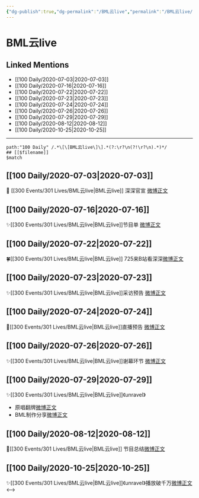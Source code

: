```yaml
---
{"dg-publish":true,"dg-permalink":"/BML云live","permalink":"/BML云live/","created":"2023-04-06T19:47:27.228+08:00","updated":"2023-04-10T16:13:35.384+08:00"}
---
```


# BML云live

## Linked Mentions
- [[100 Daily/2020-07-03\|2020-07-03]]
- [[100 Daily/2020-07-16\|2020-07-16]]
- [[100 Daily/2020-07-22\|2020-07-22]]
- [[100 Daily/2020-07-23\|2020-07-23]]
- [[100 Daily/2020-07-24\|2020-07-24]]
- [[100 Daily/2020-07-26\|2020-07-26]]
- [[100 Daily/2020-07-29\|2020-07-29]]
- [[100 Daily/2020-08-12\|2020-08-12]]
- [[100 Daily/2020-10-25\|2020-10-25]]


---

```expander
path:"100 Daily" /.*\[\[BML云live\]\].*(?:\r?\n(?!\r?\n).*)*/
## [[$filename]]
$match
```
## [[100 Daily/2020-07-03\|2020-07-03]]
🌱 [[300 Events/301 Lives/BML云live\|BML云live]] 深深官宣 [微博正文](https://m.weibo.cn/6466290670/4522576623320240)
## [[100 Daily/2020-07-16\|2020-07-16]]
✨[[300 Events/301 Lives/BML云live\|BML云live]]节目单 [微博正文](https://m.weibo.cn/6466290670/4527406331994977)
## [[100 Daily/2020-07-22\|2020-07-22]]
🍀[[300 Events/301 Lives/BML云live\|BML云live]] 725来B站看深深[微博正文](https://m.weibo.cn/6466290670/4529611634121982)
## [[100 Daily/2020-07-23\|2020-07-23]]
✨[[300 Events/301 Lives/BML云live\|BML云live]]采访预告 [微博正文](https://m.weibo.cn/6466290670/4529830164697008)
## [[100 Daily/2020-07-24\|2020-07-24]]
🌟[[300 Events/301 Lives/BML云live\|BML云live]]直播预告 [微博正文](https://m.weibo.cn/6466290670/4530291832788098)
## [[100 Daily/2020-07-26\|2020-07-26]]
✨[[300 Events/301 Lives/BML云live\|BML云live]]谢幕环节 [微博正文](https://m.weibo.cn/6466290670/4530905480174173)
## [[100 Daily/2020-07-29\|2020-07-29]]
✨[[300 Events/301 Lives/BML云live\|BML云live]]《unravel》
- 原唱翻牌[微博正文](https://m.weibo.cn/6466290670/4532109501007662)
- BML制作分享[微博正文](https://m.weibo.cn/6466290670/4532073904481523)

## [[100 Daily/2020-08-12\|2020-08-12]]
💫[[300 Events/301 Lives/BML云live\|BML云live]] 节目总结[微博正文](https://m.weibo.cn/6466290670/4537207249973759)
## [[100 Daily/2020-10-25\|2020-10-25]]
✨[[300 Events/301 Lives/BML云live\|BML云live]]《unravel》播放破千万[微博正文](https://m.weibo.cn/6466290670/4563925271842524)
<-->